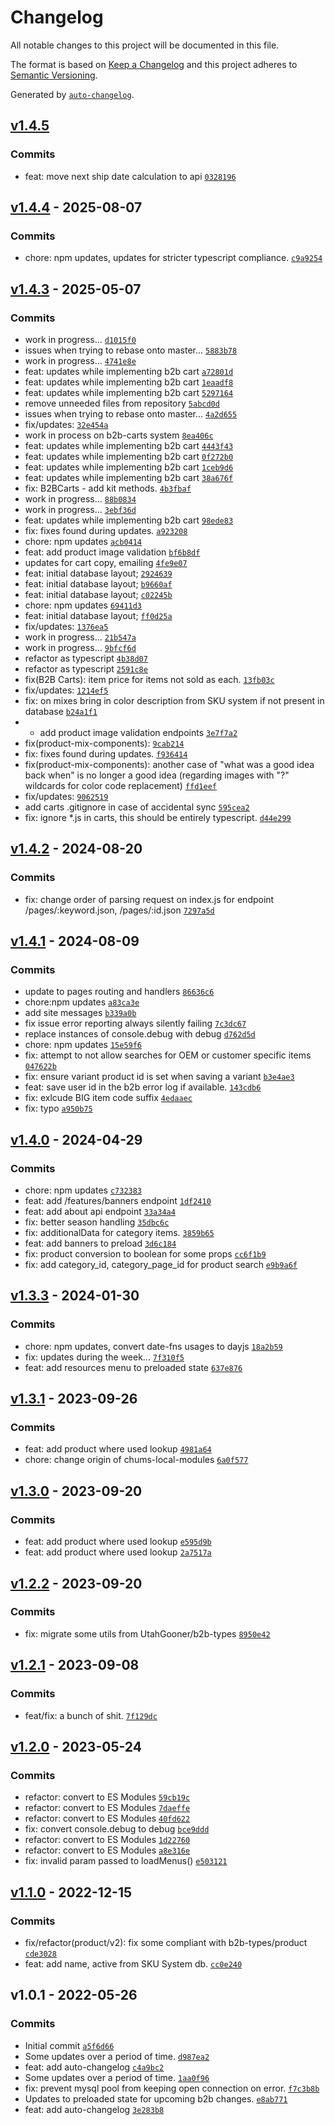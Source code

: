 # Changelog

All notable changes to this project will be documented in this file.

The format is based on [Keep a Changelog](https://keepachangelog.com/en/1.0.0/)
and this project adheres to [Semantic Versioning](https://semver.org/spec/v2.0.0.html).

Generated by [`auto-changelog`](https://github.com/CookPete/auto-changelog).

## [v1.4.5](https://github.com/ChumsInc/b2b-api/compare/v1.4.4...v1.4.5)

### Commits

- feat: move next ship date calculation to api [`0328196`](https://github.com/ChumsInc/b2b-api/commit/0328196eb8f145d79157b11d79a69a9dc270dad0)

## [v1.4.4](https://github.com/ChumsInc/b2b-api/compare/v1.4.3...v1.4.4) - 2025-08-07

### Commits

- chore: npm updates, updates for stricter typescript compliance. [`c9a9254`](https://github.com/ChumsInc/b2b-api/commit/c9a92546d286fd632ca30b2bd34dc0954eaca038)

## [v1.4.3](https://github.com/ChumsInc/b2b-api/compare/v1.4.2...v1.4.3) - 2025-05-07

### Commits

- work in progress... [`d1015f0`](https://github.com/ChumsInc/b2b-api/commit/d1015f045b246b9db3dfde11431fb80a8844356a)
- issues when trying to rebase onto master... [`5883b78`](https://github.com/ChumsInc/b2b-api/commit/5883b788e3e4048b5d909daf6d56b46d19f4c90b)
- work in progress... [`4741e8e`](https://github.com/ChumsInc/b2b-api/commit/4741e8ebe8ff779c05733180a4048fb56d677586)
- feat: updates while implementing b2b cart [`a72801d`](https://github.com/ChumsInc/b2b-api/commit/a72801d9dbb9976079912e6b3f5004d567c6b746)
- feat: updates while implementing b2b cart [`1eaadf8`](https://github.com/ChumsInc/b2b-api/commit/1eaadf8f37c052feb47bf60fe746a27bdb230a46)
- feat: updates while implementing b2b cart [`5297164`](https://github.com/ChumsInc/b2b-api/commit/529716471262f9e9ab8b40f8f3c495ff30df5fab)
- remove unneeded files from repository [`5abcd0d`](https://github.com/ChumsInc/b2b-api/commit/5abcd0de4a194f40fd8b47d0e43dcc67268a33a6)
- issues when trying to rebase onto master... [`4a2d655`](https://github.com/ChumsInc/b2b-api/commit/4a2d655bb2dfa808fa8b9ac30af6e3afdf992771)
- fix/updates: [`32e454a`](https://github.com/ChumsInc/b2b-api/commit/32e454a0fcdb89e2d0376b7d85ad8770e1e924ec)
- work in process on b2b-carts system [`8ea406c`](https://github.com/ChumsInc/b2b-api/commit/8ea406cafa79bd2915fe0464b110dd2ba14e4cf1)
- feat: updates while implementing b2b cart [`4443f43`](https://github.com/ChumsInc/b2b-api/commit/4443f43f2a758cbbf8e88896e16186e913710b10)
- feat: updates while implementing b2b cart [`0f272b0`](https://github.com/ChumsInc/b2b-api/commit/0f272b0787e16a54a07c00707e97ef288b0fd7b8)
- feat: updates while implementing b2b cart [`1ceb9d6`](https://github.com/ChumsInc/b2b-api/commit/1ceb9d6ced59a644e49e0d3f39d422557a0d0a5a)
- feat: updates while implementing b2b cart [`38a676f`](https://github.com/ChumsInc/b2b-api/commit/38a676f52056d135af1dd62d94ecac1b3a4476f8)
- fix: B2BCarts - add kit methods. [`4b3fbaf`](https://github.com/ChumsInc/b2b-api/commit/4b3fbaf6ef9aaa91b57bc97b2eed58e3c67deb95)
- work in progress... [`88b0834`](https://github.com/ChumsInc/b2b-api/commit/88b08341553749d3cf56a4a20da4c41e8be19003)
- work in progress... [`3ebf36d`](https://github.com/ChumsInc/b2b-api/commit/3ebf36dcb34cc1395aaf54603472c4dbefd31aa6)
- feat: updates while implementing b2b cart [`98ede83`](https://github.com/ChumsInc/b2b-api/commit/98ede83b2dc495b80c4195ead1aec352df93c36b)
- fix: fixes found during updates. [`a923208`](https://github.com/ChumsInc/b2b-api/commit/a923208889464292f55c575793ecb6524da22f8e)
- chore: npm updates [`acb0414`](https://github.com/ChumsInc/b2b-api/commit/acb04144771b6f0fde0ee5684dc19a87f4525acc)
- feat: add product image validation [`bf6b8df`](https://github.com/ChumsInc/b2b-api/commit/bf6b8dfcd8e2209964ab824dd05ab3eaf47282ef)
- updates for cart copy, emailing [`4fe9e07`](https://github.com/ChumsInc/b2b-api/commit/4fe9e0736d832de5cc951b7ac73a8f5fd7bc5081)
- feat: initial database layout; [`2924639`](https://github.com/ChumsInc/b2b-api/commit/292463916ebf986596e9d227aae7a27cccda97be)
- feat: initial database layout; [`b9660af`](https://github.com/ChumsInc/b2b-api/commit/b9660afa259312b11beade6815e78e67b2874c6d)
- feat: initial database layout; [`c02245b`](https://github.com/ChumsInc/b2b-api/commit/c02245b52a73ecee31719a5f0d0de473503dc213)
- chore: npm updates [`69411d3`](https://github.com/ChumsInc/b2b-api/commit/69411d3b3f2fd9ea12c9270c24e3751afcfcf787)
- feat: initial database layout; [`ff0d25a`](https://github.com/ChumsInc/b2b-api/commit/ff0d25afc84de63ee8ed04580e1d774c37fdb411)
- fix/updates: [`1376ea5`](https://github.com/ChumsInc/b2b-api/commit/1376ea5e16a531c1fec868a1f1dc704e106ff6d0)
- work in progress... [`21b547a`](https://github.com/ChumsInc/b2b-api/commit/21b547a738485600ff6237aa6b6bc5aea2892ce8)
- work in progress... [`9bfcf6d`](https://github.com/ChumsInc/b2b-api/commit/9bfcf6d926ce9dd398c501b851465ed6d81e64c0)
- refactor as typescript [`4b38d07`](https://github.com/ChumsInc/b2b-api/commit/4b38d076fc49454895a15ff217ca22b24538f1f2)
- refactor as typescript [`2591c8e`](https://github.com/ChumsInc/b2b-api/commit/2591c8ef20ad7f0319a3966002795f28421b69d4)
- fix(B2B Carts): item price for items not sold as each. [`13fb03c`](https://github.com/ChumsInc/b2b-api/commit/13fb03cba233bdd438076e95fee2d22ded9e2185)
- fix/updates: [`1214ef5`](https://github.com/ChumsInc/b2b-api/commit/1214ef54e72bda8871ee4ab9380b5f0a59ba4ae9)
- fix: on mixes bring in color description from SKU system if not present in database [`b24a1f1`](https://github.com/ChumsInc/b2b-api/commit/b24a1f10561352b25f8fa9c43dcdec2f9e07ea9b)
- - add product image validation endpoints [`3e7f7a2`](https://github.com/ChumsInc/b2b-api/commit/3e7f7a25a46bd21b03bc3072576fa446e0c8115d)
- fix(product-mix-components): [`9cab214`](https://github.com/ChumsInc/b2b-api/commit/9cab214e5f12bfac4f746d48738588bdd2958bd6)
- fix: fixes found during updates. [`f936414`](https://github.com/ChumsInc/b2b-api/commit/f936414314cfd7bb592f7186c895b87b952d939e)
- fix(product-mix-components): another case of "what was a good idea back when" is no longer a good idea (regarding images with "?" wildcards for color code replacement) [`ffd1eef`](https://github.com/ChumsInc/b2b-api/commit/ffd1eef2be5eec7c7aa3a05d8aa6ad0fd163ade1)
- fix/updates: [`9062519`](https://github.com/ChumsInc/b2b-api/commit/9062519564d40c02a75d2aff22c03e928075b054)
- add carts .gitignore in case of accidental sync [`595cea2`](https://github.com/ChumsInc/b2b-api/commit/595cea234eb5fd4df6996f3694e9d07283476b8d)
- fix: ignore *.js in carts, this should be entirely typescript. [`d44e299`](https://github.com/ChumsInc/b2b-api/commit/d44e2997c93bdb41ec03a8e72cfeaf43e81fe27a)

## [v1.4.2](https://github.com/ChumsInc/b2b-api/compare/v1.4.1...v1.4.2) - 2024-08-20

### Commits

- fix: change order of parsing request on index.js for endpoint /pages/:keyword.json, /pages/:id.json [`7297a5d`](https://github.com/ChumsInc/b2b-api/commit/7297a5d511096c6edfe7106655419373ebe18ffd)

## [v1.4.1](https://github.com/ChumsInc/b2b-api/compare/v1.4.0...v1.4.1) - 2024-08-09

### Commits

- update to pages routing and handlers [`86636c6`](https://github.com/ChumsInc/b2b-api/commit/86636c69cb4400c217dd31c0ae384fbc1f8419b5)
- chore:npm updates [`a83ca3e`](https://github.com/ChumsInc/b2b-api/commit/a83ca3eafa72684e8d1e6868e243671909fcb3f4)
- add site messages [`b339a0b`](https://github.com/ChumsInc/b2b-api/commit/b339a0b2599555e1df62d9fffde70ca12e4437d1)
- fix issue error reporting always silently failing [`7c3dc67`](https://github.com/ChumsInc/b2b-api/commit/7c3dc676566574cec614d94a666888f1022ac75d)
- replace instances of console.debug with debug [`d762d5d`](https://github.com/ChumsInc/b2b-api/commit/d762d5dc13f03d432dca2d38c52e7ead603b57f0)
- chore: npm updates [`15e59f6`](https://github.com/ChumsInc/b2b-api/commit/15e59f6b0c60f96cfce88019aa3a9598eb023de9)
- fix: attempt to not allow searches for OEM or customer specific items [`047622b`](https://github.com/ChumsInc/b2b-api/commit/047622b7e7fba5c463bb6a93e4760c8cce276d8e)
- fix: ensure variant product id is set when saving a variant [`b3e4ae3`](https://github.com/ChumsInc/b2b-api/commit/b3e4ae3fba910da3348a866525974ddcc52217e7)
- feat: save user id in the b2b error log if available. [`143cdb6`](https://github.com/ChumsInc/b2b-api/commit/143cdb68cfca6eda6880cfe4a8ae902e556d0240)
- fix: exlcude BIG item code suffix [`4edaaec`](https://github.com/ChumsInc/b2b-api/commit/4edaaecfc9e8288945033d286abfa32bf854feda)
- fix: typo [`a950b75`](https://github.com/ChumsInc/b2b-api/commit/a950b75d43ad02dc68d25600c366c1df0a6495ff)

## [v1.4.0](https://github.com/ChumsInc/b2b-api/compare/v1.3.3...v1.4.0) - 2024-04-29

### Commits

- chore: npm updates [`c732383`](https://github.com/ChumsInc/b2b-api/commit/c73238324d1a82facb225d288b16323b357cb910)
- feat: add /features/banners endpoint [`1df2410`](https://github.com/ChumsInc/b2b-api/commit/1df24103002820889cd57687cf22e6acc1c7af99)
- feat: add about api endpoint [`33a34a4`](https://github.com/ChumsInc/b2b-api/commit/33a34a4595074a6471a8fd2a7ee54adf0f26bf8c)
- fix: better season handling [`35dbc6c`](https://github.com/ChumsInc/b2b-api/commit/35dbc6c6daace7609c651326ca589d18289d76fc)
- fix: additionalData for category items. [`3859b65`](https://github.com/ChumsInc/b2b-api/commit/3859b65d648ad65c10fc9adc2145f5fb0b819ddc)
- feat: add banners to preload [`3d6c184`](https://github.com/ChumsInc/b2b-api/commit/3d6c18491e0059bc63adedfd7647d27798ab042e)
- fix: product conversion to boolean for some props [`cc6f1b9`](https://github.com/ChumsInc/b2b-api/commit/cc6f1b9e769065d3dd8676eb267149171b15a4c0)
- fix: add category_id, category_page_id for product search [`e9b9a6f`](https://github.com/ChumsInc/b2b-api/commit/e9b9a6f9e23c6d54699303308dba7b01c58517e8)

## [v1.3.3](https://github.com/ChumsInc/b2b-api/compare/v1.3.1...v1.3.3) - 2024-01-30

### Commits

- chore: npm updates, convert date-fns usages to dayjs [`18a2b59`](https://github.com/ChumsInc/b2b-api/commit/18a2b59e7ef3d6de450f0a93d53d9fcd51692e09)
- fix: updates during the week... [`7f310f5`](https://github.com/ChumsInc/b2b-api/commit/7f310f50aa689cab1c1bfdcdaab8dc40556c5476)
- feat: add resources menu to preloaded state [`637e876`](https://github.com/ChumsInc/b2b-api/commit/637e87693f8541261c0a357033000f3cc2809ce2)

## [v1.3.1](https://github.com/ChumsInc/b2b-api/compare/v1.3.0...v1.3.1) - 2023-09-26

### Commits

- feat: add product where used lookup [`4981a64`](https://github.com/ChumsInc/b2b-api/commit/4981a6471241a8e745430aa97efda6e41237ac7d)
- chore: change origin of chums-local-modules [`6a0f577`](https://github.com/ChumsInc/b2b-api/commit/6a0f577394e2778f93692cb8223612b6f7cba0dc)

## [v1.3.0](https://github.com/ChumsInc/b2b-api/compare/v1.2.2...v1.3.0) - 2023-09-20

### Commits

- feat: add product where used lookup [`e595d9b`](https://github.com/ChumsInc/b2b-api/commit/e595d9b502cab03bd1772bfd135eac0fdfb0d604)
- feat: add product where used lookup [`2a7517a`](https://github.com/ChumsInc/b2b-api/commit/2a7517a704675bc9673b40a4272774952ce5029b)

## [v1.2.2](https://github.com/ChumsInc/b2b-api/compare/v1.2.1...v1.2.2) - 2023-09-20

### Commits

- fix: migrate some utils from UtahGooner/b2b-types [`8950e42`](https://github.com/ChumsInc/b2b-api/commit/8950e422edf2f7891689fc15137436402d170f68)

## [v1.2.1](https://github.com/ChumsInc/b2b-api/compare/v1.2.0...v1.2.1) - 2023-09-08

### Commits

- feat/fix: a bunch of shit. [`7f129dc`](https://github.com/ChumsInc/b2b-api/commit/7f129dcd4cbc56f7e312aaa9df66aec57d2f2799)

## [v1.2.0](https://github.com/ChumsInc/b2b-api/compare/v1.1.0...v1.2.0) - 2023-05-24

### Commits

- refactor: convert to ES Modules [`59cb19c`](https://github.com/ChumsInc/b2b-api/commit/59cb19c6e5d03172ec4a298252b294ba961c3524)
- refactor: convert to ES Modules [`7daeffe`](https://github.com/ChumsInc/b2b-api/commit/7daeffe02793b217ee9cf392eccb3038fc3fcd25)
- refactor: convert to ES Modules [`40fd622`](https://github.com/ChumsInc/b2b-api/commit/40fd62225d3fcd34645ab08bf81db058ab5c1a94)
- fix: convert console.debug to debug [`bce9ddd`](https://github.com/ChumsInc/b2b-api/commit/bce9ddd0f6b4f60682ef9ba85453afe656c79774)
- refactor: convert to ES Modules [`1d22760`](https://github.com/ChumsInc/b2b-api/commit/1d22760d3993bfe0fe8602a24263fb605b740575)
- refactor: convert to ES Modules [`a8e316e`](https://github.com/ChumsInc/b2b-api/commit/a8e316ef018a3f03db24529c209fbe65b7116c4c)
- fix: invalid param passed to loadMenus() [`e503121`](https://github.com/ChumsInc/b2b-api/commit/e5031217405b2ef9d4e72590766e1c0fe78b39cd)

## [v1.1.0](https://github.com/ChumsInc/b2b-api/compare/v1.0.1...v1.1.0) - 2022-12-15

### Commits

- fix/refactor(product/v2): fix some compliant with b2b-types/product [`cde3028`](https://github.com/ChumsInc/b2b-api/commit/cde3028f50f2d4955c51cdaeebefa510a8f1444f)
- feat: add name, active from SKU System db. [`cc0e240`](https://github.com/ChumsInc/b2b-api/commit/cc0e24036b6f627e290994f81a7f53d3d07ac89b)

## v1.0.1 - 2022-05-26

### Commits

- Initial commit [`a5f6d66`](https://github.com/ChumsInc/b2b-api/commit/a5f6d66f0a5ba7c6a69a9ad065bd3082b9d134d2)
- Some updates over a period of time. [`d987ea2`](https://github.com/ChumsInc/b2b-api/commit/d987ea2426eeb06f55d4f48f1e1df9b161c76346)
- feat: add auto-changelog [`c4a9bc2`](https://github.com/ChumsInc/b2b-api/commit/c4a9bc2407915f846fa1a2b9523a915105cdb14b)
- Some updates over a period of time. [`1aa0f96`](https://github.com/ChumsInc/b2b-api/commit/1aa0f9694d5af4474cd6ad9e7bbb2b9837ac9d3a)
- fix: prevent mysql pool from keeping open connection on error. [`f7c3b8b`](https://github.com/ChumsInc/b2b-api/commit/f7c3b8b485178f1f5ec2a960ea341179362b5186)
- Updates to preloaded state for upcoming b2b changes. [`e8ab771`](https://github.com/ChumsInc/b2b-api/commit/e8ab771583ecc4ac294d734a3dcf679098d29360)
- feat: add auto-changelog [`3e283b8`](https://github.com/ChumsInc/b2b-api/commit/3e283b83efe5938fc08f8ed7f852d4af77462994)
